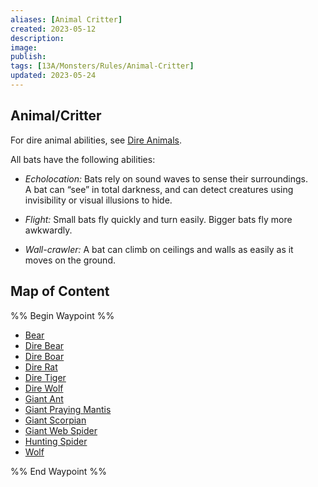 ```yaml
---
aliases: [Animal Critter]
created: 2023-05-12
description: 
image: 
publish: 
tags: [13A/Monsters/Rules/Animal-Critter]
updated: 2023-05-24
---
```


## Animal/Critter

For dire animal abilities, see [Dire Animals](../../../Monsters/Monster-Rules/Dire-Animals.md).

All bats have the following abilities:

- *Echolocation:* Bats rely on sound waves to sense their surroundings.  
  A bat can “see” in total darkness, and can detect creatures using  
  invisibility or visual illusions to hide.

- *Flight:* Small bats fly quickly and turn easily. Bigger bats fly more  
  awkwardly.

- *Wall-crawler:* A bat can climb on ceilings and walls as easily as it  
  moves on the ground.

## Map of Content

%% Begin Waypoint %%
- [Bear](./Bear.md)
- [Dire Bear](./Dire%20Bear.md)
- [Dire Boar](./Dire%20Boar.md)
- [Dire Rat](./Dire%20Rat.md)
- [Dire Tiger](./Dire%20Tiger.md)
- [Dire Wolf](./Dire%20Wolf.md)
- [Giant Ant](./Giant%20Ant.md)
- [Giant Praying Mantis](./Giant%20Praying%20Mantis.md)
- [Giant Scorpian](./Giant%20Scorpian.md)
- [Giant Web Spider](./Giant%20Web%20Spider.md)
- [Hunting Spider](./Hunting%20Spider.md)
- [Wolf](./Wolf.md)

%% End Waypoint %%
